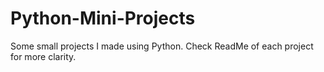# Python-Mini-Projects
Some small projects I made using Python. Check ReadMe of each project for more clarity.
